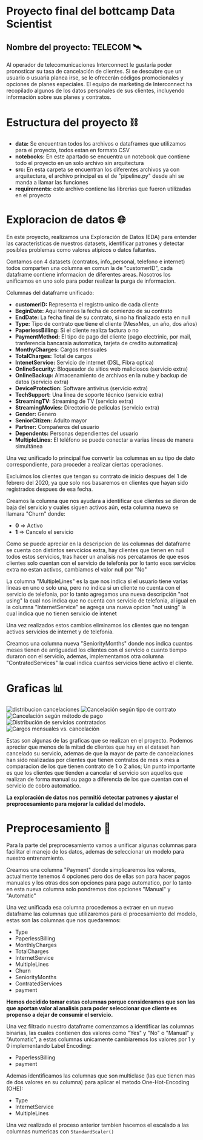 # Proyecto final del bottcamp Data Scientist
## Nombre del proyecto: TELECOM 🛰️

Al operador de telecomunicaciones Interconnect le gustaría poder pronosticar su tasa de cancelación de clientes. Si se descubre que un usuario o usuaria planea irse, se le ofrecerán códigos 
promocionales y opciones de planes especiales. El equipo de marketing de Interconnect ha recopilado algunos de los datos personales de sus clientes, incluyendo información sobre sus planes y contratos.

# Estructura del proyecto ⛓️
- **data:** Se encuentran todos los archivos o dataframes que utilizamos para el proyecto, todos estan en formato CSV
- **notebooks:** En este apartado se encuentra un notebook que contiene todo el proyecto en un solo archivo sin arquitectura
- **src:** En esta carpeta se encuentran los diferentes archivos ya con arquitectura, el archivo principal es el de "pipeline.py" desde ahi se manda a llamar las funciones
- **requirements:** este archivo contiene las librerias que fueron utilizadas en el proyecto

# Exploracion de datos 🌐
En este proyecto, realizamos una Exploración de Datos (EDA) para entender las características de nuestros datasets, identificar patrones y detectar posibles problemas como valores atípicos o datos faltantes.

Contamos con 4 datasets (contratos, info_personal, telefono e internet) todos comparten una columna en comun la de "customerID", cada dataframe contiene informacion de diferentes areas.
Nosotros los unificamos en uno solo para poder realizar la purga de informacion.

Columnas del dataframe unificado:

- **customerID:** Representa el registro unico de cada cliente
- **BeginDate:** Aqui tenemos la fecha de comienzo de su contrato
- **EndDate:** La fecha final de su contrato, si no ha finalizado esta en null
- **Type:** Tipo de contrato que tiene el cliente (MesxMes, un año, dos años)
- **PaperlessBilling:** Si el cliente realiza factura o no
- **PaymentMethod:** El tipo de pago del cliente (pago electrinic, por mail, tranferencia bancaraia automatica, tarjeta de credito automatica)
- **MonthyCharges:** Cargos mensuales
- **TotalCharges:** Total de cargos
- **IntenetService:** Servicio de internet (DSL, Fibra optica)
- **OnlineSecurity:** Bloqueador de sitios web maliciosos (servicio extra)
- **OnlineBackup:** Almacenamiento de archivos en la nube y backup de datos (servicio extra) 
- **DeviceProtection:** Software antivirus (servicio extra)
- **TechSupport:** Una línea de soporte técnico (servicio extra)
- **StreamingTV:** Streaming de TV (servicio extra)
- **StreamingMovies:** Directorio de películas (servicio extra)
- **Gender:** Genero
- **SeniorCitizen:** Adulto mayor
- **Partner:** Compañeros del usuario
- **Dependents:** Personas dependientes del usuario
- **MultipleLines:** El teléfono se puede conectar a varias líneas de manera simultánea

Una vez unificado lo principal fue convertir las columnas en su tipo de dato correspondiente, para proceder a realizar ciertas operaciones.

Excluimos los clientes que tengan su contrato de inicio despues del 1 de febrero del 2020, ya que solo nos basaremos en clientes que hayan sido registrados despues de esa fecha.

Creamos la columna que nos ayudara a identificar que clientes se dieron de baja del servicio y cuales siguen activos aún, esta columna nueva se llamara "Churn" donde:
- **0** => Activo
- **1** => Cancelo el servicio

Como se puede apreciar en la descripcion de las columnas del dataframe se cuenta con distintos servcicios extra, hay clientes que tienen en null todos estos servicios, 
tras hacer un analisis nos percatamos de que esos clientes solo cuentan con el servicio de telefonia por lo tanto esos servicios extra no estan activos, cambiamos el valor null por "No"

La columna "MultipleLines" es la que nos indica si el usuario tiene varias lineas en uno o solo una, pero no indica si un cliente no cuenta con el servicio de telefonia, por lo tanto agregamos 
una nueva descripción "not using" la cual nos indica que no cuenta con servicio de telefonia, al igual en la columna "InternetService" se agrega una nueva opcion "not using" la cual indica que no
tienen servicio de intenet

Una vez realizados estos cambios eliminamos los clientes que no tengan activos servicios de internet y de telefonia.

Creamos una columna nueva "SeniorityMonths" donde nos indica cuantos meses tienen de antiguadad los clientes con el servicio o cuanto tiempo duraron con el servicio, ademas, implementamos otra columna "ContratedServices"
la cual indica cuantos servicios tiene activo el cliente.

# Graficas 📊

![distribucion cancelaciones](images/distribucion_cancelaciones.png)
![Cancelación según tipo de contrato](images/cancelacion_segun_tipo.png)
![Cancelación según método de pago](images/cancelacion_segun_pago.png)
![Distribución de servicios contratados](images/distribucion_servicios.png)
![Cargos mensuales vs. cancelación](images/cargosMensualesVSCancelacion.png)

Estas son algunas de las graficas que se realizan en el proyecto. 
Podemos apreciar que menos de la mitad de clientes que hay en el dataset han cancelado su servicio, ademas de que la mayor de parte de cancelaciones han sido realizadas por clientes que tienen contratos
de mes x mes a comparacion de los que tienen contrato de 1 o 2 años; Un punto importante es que los clientes que tienden a cancelar el servicio son aquellos que realizan de forma manual su pago a diferencia
de los que cuentan con el servicio de cobro automatico.

**La exploración de datos nos permitió detectar patrones y ajustar el preprocesamiento para mejorar la calidad del modelo.**

# Preprocesamiento 🔄

Para la parte del preprocesamiento vamos a unificar algunas columnas para facilitar el manejo de los datos, ademas de seleccionar un modelo para nuestro entrenamiento.

Creamos una columna "Payment" donde simplicaremos los valores, actualmente tenemos 4 opciones pero dos de ellas son para hacer pagos manuales y los otras dos son opciones para pago automatico,
por lo tanto en esta nueva columna solo pondremos dos opciones "Manual" y "Automatic"

Una vez unificada esa columna procedemos a extraer en un nuevo dataframe las columnas que utilizaremos para el procesamiento del modelo, estas son las columnas que nos quedaremos:

- Type
- PaperlessBilling
- MonthlyCharges
- TotalCharges
- InternetService
- MultipleLines
- Churn
- SeniorityMonths
- ContratedServices
- payment

**Hemos decidido tomar estas columnas porque consideramos que son las que aportan valor al analisis para poder seleccionar que cliente es propenso a dejar de consumir el servicio.**

Una vez filtrado nuestro dataframe comenzamos a identificar las columnas binarias, las cuales contienen dos valores como "Yes" y "No" o "Manual" y "Automatic", a estas columnas unicamente 
cambiaremos los valores por 1 y 0 implementando Label Encoding:

- PaperlessBilling
- payment

Ademas identificamos las columnas que son multiclase (las que tienen mas de dos valores en su columna) para aplicar el metodo One-Hot-Encoding (OHE):

- Type
- InternetService
- MultipleLines


Una vez realizado el proceso anterior tambien hacemos el escalado a las columnas numericas con `StandardScaler()` 











  

